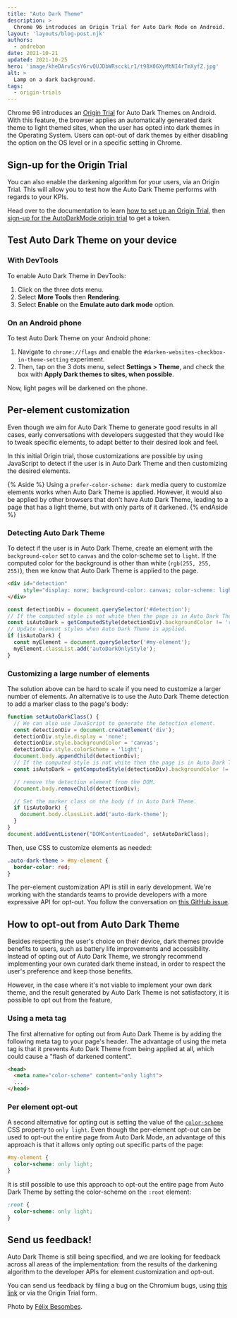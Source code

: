 ```yaml
---
title: "Auto Dark Theme"
description: >
  Chrome 96 introduces an Origin Trial for Auto Dark Mode on Android. 
layout: 'layouts/blog-post.njk'
authors: 
  - andreban
date: 2021-10-21
updated: 2021-10-25
hero: 'image/kheDArv5csY6rvQUJDbWRscckLr1/t98X06XyMtNI4rTmXyfZ.jpg'
alt: >
  Lamp on a dark background.
tags:
  - origin-trials
---
```


Chrome 96 introduces an [Origin Trial](https://developer.chrome.com/blog/origin-trials/) for Auto Dark Themes on Android. 
With this feature, the browser applies an automatically generated dark theme to light themed sites, 
when the user has opted into dark themes in the Operating System. 
Users can opt-out of dark themes by either disabling the option on the OS level or in a specific setting in Chrome.

## Sign-up for the Origin Trial

You can also enable the darkening algorithm for your users, via an Origin Trial. 
This will allow you to test how the Auto Dark Theme performs with regards to your KPIs.

Head over to the documentation to learn 
[how to set up an Origin Trial](/blog/origin-trials/#how-to-register-for-an-origin-trial), 
then [sign-up for the AutoDarkMode origin trial](/origintrials/#/trials/active) to get a token.

## Test Auto Dark Theme on your device

### With DevTools

To enable Auto Dark Theme in DevTools:

1. Click on the three dots menu.
1. Select **More Tools** then **Rendering**.
1. Select **Enable** on the **Emulate auto dark mode** option.

### On an Android phone

To test Auto Dark Theme on your Android phone:

1. Navigate to `chrome://flags` and enable the `#darken-websites-checkbox-in-theme-setting` experiment. 
1. Then, tap on the 3 dots menu, select **Settings > Theme**, and check the box with **Apply Dark themes to sites, when possible**.

Now, light pages will be darkened on the phone.

## Per-element customization

Even though we aim for Auto Dark Theme to generate good results in all cases, 
early conversations with developers suggested that they would like to tweak specific elements, 
to adapt better to their desired look and feel.

In this initial Origin trial, 
those customizations are possible by using JavaScript to detect if the user is in Auto Dark Theme and then customizing the desired elements.

{% Aside %}
Using a `prefer-color-scheme: dark` media query to customize elements works when Auto Dark Theme is applied. 
However, it would also be applied by other browsers that don't have Auto Dark Theme, 
leading to a page that has a light theme, but with only parts of it darkened.
{% endAside %}

### Detecting Auto Dark Theme

To detect if the user is in Auto Dark Theme, 
create an element with the `background-color` set to `canvas` and the color-scheme set to `light`. 
If the computed color for the background is other than white (`rgb(255, 255, 255)`), 
then we know that Auto Dark Theme is applied to the page.

```html
<div id="detection"
     style="display: none; background-color: canvas; color-scheme: light">
</div>
```
```js
const detectionDiv = document.querySelector('#detection');
// If the computed style is not white then the page is in Auto Dark Theme.
const isAutoDark = getComputedStyle(detectionDiv).backgroundColor != 'rgb(255, 255, 255)';
// Update element styles when Auto Dark Theme is applied.
if (isAutoDark) {
  const myElement = document.querySelector('#my-element');
  myElement.classList.add('autoDarkOnlyStyle');
}
```

### Customizing a large number of elements

The solution above can be hard to scale if you need to customize a larger number of elements. 
An alternative is to use the Auto Dark Theme detection to add a marker class to the page's body:

```js
function setAutoDarkClass() {
  // We can also use JavaScript to generate the detection element.
  const detectionDiv = document.createElement('div');
  detectionDiv.style.display = 'none';
  detectionDiv.style.backgroundColor = 'canvas';
  detectionDiv.style.colorScheme = 'light';
  document.body.appendChild(detectionDiv);
  // If the computed style is not white then the page is in Auto Dark Theme.
  const isAutoDark = getComputedStyle(detectionDiv).backgroundColor != 'rgb(255, 255, 255)';

  // remove the detection element from the DOM.
  document.body.removeChild(detectionDiv);

  // Set the marker class on the body if in Auto Dark Theme.
  if (isAutoDark) {
    document.body.classList.add('auto-dark-theme');
  }
}
document.addEventListener("DOMContentLoaded", setAutoDarkClass);
```

Then, use CSS to customize elements as needed:

```css
.auto-dark-theme > #my-element {
  border-color: red;
}
```
 
The per-element customization API is still in early development. 
We're working with the standards teams to provide developers with a more expressive API for opt-out. 
You follow the conversation on [this GitHub issue](https://github.com/w3c/csswg-drafts/issues/6664).

## How to opt-out from Auto Dark Theme

Besides respecting the user's choice on their device, 
dark themes provide benefits to users, such as battery life improvements and accessibility. 
Instead of opting out of Auto Dark Theme, 
we strongly recommend implementing your own curated dark theme instead, 
in order to respect the user's preference and keep those benefits.

However, in the case where it's not viable to implement your own dark theme, 
and the result generated by Auto Dark Theme is not satisfactory, 
it is possible to opt out from the feature,

### Using a meta tag

The first alternative for opting out from Auto Dark Theme is by adding the following meta tag to your page's header. 
The advantage of using the meta tag is that it prevents Auto Dark Theme from being applied at all, 
which could cause a "flash of darkened content".

```html
<head>
  <meta name="color-scheme" content="only light">
  ...
</head>
```

### Per element opt-out

A second alternative for opting out is setting the value of the [`color-scheme`](https://developer.mozilla.org/docs/Web/CSS/color-scheme) 
CSS property to `only light`. 
Even though the per-element opt-out can be used to opt-out the entire page from Auto Dark Mode, 
an advantage of this approach is that it allows only opting out specific parts of the page:

```css
#my-element {
  color-scheme: only light;
}
```

It is still possible to use this approach to opt-out the entire page from Auto Dark Theme by setting the color-scheme on the `:root` element:

```css
:root {
  color-scheme: only light;
}
```

## Send us feedback!

Auto Dark Theme is still being specified, 
and we are looking for feedback across all areas of the implementation: 
from the results of the darkening algorithm to the developer APIs for element customization and opt-out.

You can send us feedback by filing a bug on the Chromium bugs, 
using [this link](https://bugs.chromium.org/p/chromium/issues/list?q=component:Mobile%3EAutoDarkTheme) 
or via the Origin Trial form. 

Photo by [Félix Besombes](https://unsplash.com/@druks?utm_source=unsplash&utm_medium=referral&utm_content=creditCopyText).
